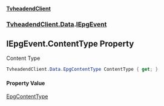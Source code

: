 #### [TvheadendClient](./index.md 'index')
### [TvheadendClient.Data](./TvheadendClient-Data.md 'TvheadendClient.Data').[IEpgEvent](./TvheadendClient-Data-IEpgEvent.md 'TvheadendClient.Data.IEpgEvent')
## IEpgEvent.ContentType Property
Content Type  
```csharp
TvheadendClient.Data.EpgContentType ContentType { get; }
```
#### Property Value
[EpgContentType](./TvheadendClient-Data-EpgContentType.md 'TvheadendClient.Data.EpgContentType')  
